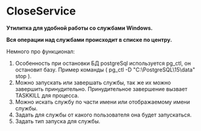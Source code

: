 # CloseService

**Утилитка для удобной работы со службами Windows.**

**Вся операции над службами происходит в списке по центру.**

Немного про функционал:
1) Особенность при остановки БД postgreSql используется pg_ctl, он остановит базу. Пример команды ( pg_ctl -D "C:\PostgreSQL\15\data" stop ).
2) Можно запускать или завершать службы, так же их можно завершить принудительно. Принудительное завершение вызвает TASKKILL для процесса.
3) Можно искать службу по части имени или отображаемому имени службы.
4) Задать для службы от какого пользователя она будет запускаться.
5) Задать тип запуска для службы.
